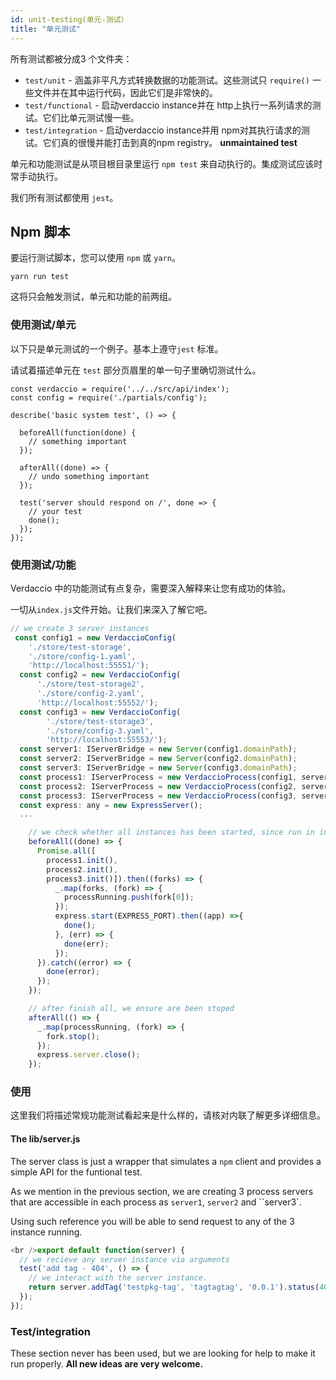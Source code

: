 ```yaml
---
id: unit-testing(单元-测试）
title: "单元测试"
---
```

所有测试都被分成3 个文件夹：

- `test/unit` - 涵盖非平凡方式转换数据的功能测试。这些测试只 `require()` 一些文件并在其中运行代码，因此它们是非常快的。
- `test/functional` - 启动verdaccio instance并在 http上执行一系列请求的测试。它们比单元测试慢一些。
- `test/integration` - 启动verdaccio instance并用 npm对其执行请求的测试。它们真的很慢并能打击到真的npm registry。 **unmaintained test**

单元和功能测试是从项目根目录里运行 `npm test` 来自动执行的。集成测试应该时常手动执行。

我们所有测试都使用 `jest`。

## Npm 脚本

要运行测试脚本，您可以使用 `npm` 或 `yarn`。

    yarn run test
    

这将只会触发测试，单元和功能的前两组。

### 使用测试/单元

以下只是单元测试的一个例子。基本上遵守`jest` 标准。

请试着描述单元在 `test` 部分页眉里的单一句子里确切测试什么。

```javacript
const verdaccio = require('../../src/api/index');
const config = require('./partials/config');

describe('basic system test', () => {

  beforeAll(function(done) {
    // something important
  });

  afterAll((done) => {
    // undo something important
  });

  test('server should respond on /', done => {
    // your test
    done();
  });
});
```

### 使用测试/功能

Verdaccio 中的功能测试有点复杂，需要深入解释来让您有成功的体验。

一切从`index.js`文件开始。让我们来深入了解它吧。

```javascript
// we create 3 server instances
 const config1 = new VerdaccioConfig(
    './store/test-storage',
    './store/config-1.yaml',
    'http://localhost:55551/');
  const config2 = new VerdaccioConfig(
      './store/test-storage2',
      './store/config-2.yaml',
      'http://localhost:55552/');
  const config3 = new VerdaccioConfig(
        './store/test-storage3',
        './store/config-3.yaml',
        'http://localhost:55553/');
  const server1: IServerBridge = new Server(config1.domainPath);
  const server2: IServerBridge = new Server(config2.domainPath);
  const server3: IServerBridge = new Server(config3.domainPath);
  const process1: IServerProcess = new VerdaccioProcess(config1, server1, SILENCE_LOG);
  const process2: IServerProcess = new VerdaccioProcess(config2, server2, SILENCE_LOG);
  const process3: IServerProcess = new VerdaccioProcess(config3, server3, SILENCE_LOG);
  const express: any = new ExpressServer();
  ...

    // we check whether all instances has been started, since run in independent processes
    beforeAll((done) => {
      Promise.all([
        process1.init(),
        process2.init(),
        process3.init()]).then((forks) => {
          _.map(forks, (fork) => {
            processRunning.push(fork[0]);
          });
          express.start(EXPRESS_PORT).then((app) =>{
            done();
          }, (err) => {
            done(err);
          });
      }).catch((error) => {
        done(error);
      });
    });

    // after finish all, we ensure are been stoped
    afterAll(() => {
      _.map(processRunning, (fork) => {
        fork.stop();
      });
      express.server.close();
    });


```

### 使用

这里我们将描述常规功能测试看起来是什么样的，请核对内联了解更多详细信息。

#### The lib/server.js

The server class is just a wrapper that simulates a `npm` client and provides a simple API for the funtional test.

As we mention in the previous section, we are creating 3 process servers that are accessible in each process as `server1`, `server2` and ``server3`.

Using such reference you will be able to send request to any of the 3 instance running.

```javascript
<br />export default function(server) {
  // we recieve any server instance via arguments
  test('add tag - 404', () => {
    // we interact with the server instance.
    return server.addTag('testpkg-tag', 'tagtagtag', '0.0.1').status(404).body_error(/no such package/);
  });
});
```

### Test/integration

These section never has been used, but we are looking for help to make it run properly. **All new ideas are very welcome.**